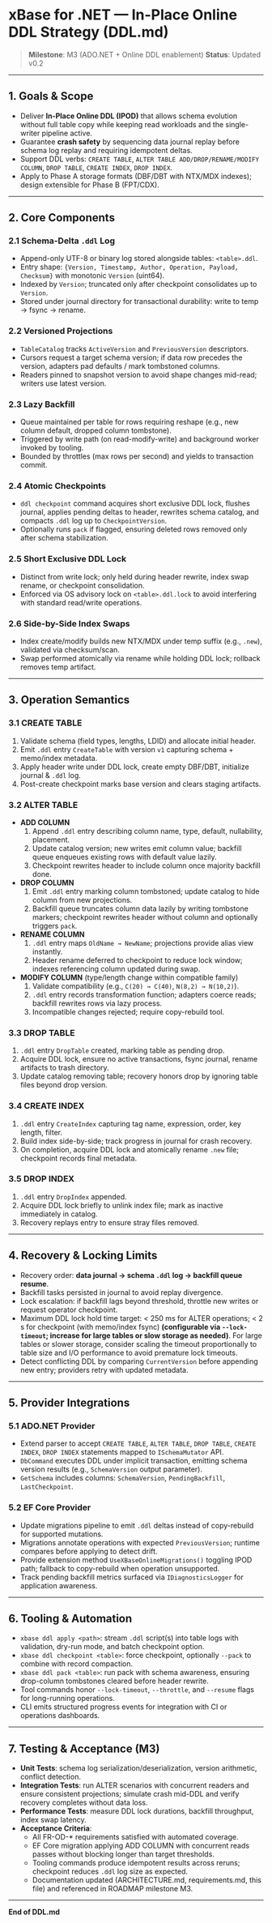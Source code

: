 # xBase for .NET — In-Place Online DDL Strategy (DDL.md)

> **Milestone**: M3 (ADO.NET + Online DDL enablement)
> **Status**: Updated v0.2

---

## 1. Goals & Scope
- Deliver **In-Place Online DDL (IPOD)** that allows schema evolution without full table copy while keeping read workloads and
the single-writer pipeline active.
- Guarantee **crash safety** by sequencing data journal replay before schema log replay and requiring idempotent deltas.
- Support DDL verbs: `CREATE TABLE`, `ALTER TABLE ADD/DROP/RENAME/MODIFY COLUMN`, `DROP TABLE`, `CREATE INDEX`, `DROP INDEX`.
- Apply to Phase A storage formats (DBF/DBT with NTX/MDX indexes); design extensible for Phase B (FPT/CDX).

---

## 2. Core Components
### 2.1 Schema-Delta `.ddl` Log
- Append-only UTF-8 or binary log stored alongside tables: `<table>.ddl`.
- Entry shape: `{Version, Timestamp, Author, Operation, Payload, Checksum}` with monotonic `Version` (uint64).
- Indexed by `Version`; truncated only after checkpoint consolidates up to `Version`.
- Stored under journal directory for transactional durability: write to temp → fsync → rename.

### 2.2 Versioned Projections
- `TableCatalog` tracks `ActiveVersion` and `PreviousVersion` descriptors.
- Cursors request a target schema version; if data row precedes the version, adapters pad defaults / mark tombstoned columns.
- Readers pinned to snapshot version to avoid shape changes mid-read; writers use latest version.

### 2.3 Lazy Backfill
- Queue maintained per table for rows requiring reshape (e.g., new column default, dropped column tombstone).
- Triggered by write path (on read-modify-write) and background worker invoked by tooling.
- Bounded by throttles (max rows per second) and yields to transaction commit.

### 2.4 Atomic Checkpoints
- `ddl checkpoint` command acquires short exclusive DDL lock, flushes journal, applies pending deltas to header, rewrites schema
catalog, and compacts `.ddl` log up to `CheckpointVersion`.
- Optionally runs `pack` if flagged, ensuring deleted rows removed only after schema stabilization.

### 2.5 Short Exclusive DDL Lock
- Distinct from write lock; only held during header rewrite, index swap rename, or checkpoint consolidation.
- Enforced via OS advisory lock on `<table>.ddl.lock` to avoid interfering with standard read/write operations.

### 2.6 Side-by-Side Index Swaps
- Index create/modify builds new NTX/MDX under temp suffix (e.g., `.new`), validated via checksum/scan.
- Swap performed atomically via rename while holding DDL lock; rollback removes temp artifact.

---

## 3. Operation Semantics
### 3.1 CREATE TABLE
1. Validate schema (field types, lengths, LDID) and allocate initial header.
2. Emit `.ddl` entry `CreateTable` with version `v1` capturing schema + memo/index metadata.
3. Apply header write under DDL lock, create empty DBF/DBT, initialize journal & `.ddl` log.
4. Post-create checkpoint marks base version and clears staging artifacts.

### 3.2 ALTER TABLE
- **ADD COLUMN**
  1. Append `.ddl` entry describing column name, type, default, nullability, placement.
  2. Update catalog version; new writes emit column value; backfill queue enqueues existing rows with default value lazily.
  3. Checkpoint rewrites header to include column once majority backfill done.
- **DROP COLUMN**
  1. Emit `.ddl` entry marking column tombstoned; update catalog to hide column from new projections.
  2. Backfill queue truncates column data lazily by writing tombstone markers; checkpoint rewrites header without column and
     optionally triggers `pack`.
- **RENAME COLUMN**
  1. `.ddl` entry maps `OldName → NewName`; projections provide alias view instantly.
  2. Header rename deferred to checkpoint to reduce lock window; indexes referencing column updated during swap.
- **MODIFY COLUMN** (type/length change within compatible family)
  1. Validate compatibility (e.g., `C(20) → C(40)`, `N(8,2) → N(10,2)`).
  2. `.ddl` entry records transformation function; adapters coerce reads; backfill rewrites rows via lazy process.
  3. Incompatible changes rejected; require copy-rebuild tool.

### 3.3 DROP TABLE
1. `.ddl` entry `DropTable` created, marking table as pending drop.
2. Acquire DDL lock, ensure no active transactions, fsync journal, rename artifacts to trash directory.
3. Update catalog removing table; recovery honors drop by ignoring table files beyond drop version.

### 3.4 CREATE INDEX
1. `.ddl` entry `CreateIndex` capturing tag name, expression, order, key length, filter.
2. Build index side-by-side; track progress in journal for crash recovery.
3. On completion, acquire DDL lock and atomically rename `.new` file; checkpoint records final metadata.

### 3.5 DROP INDEX
1. `.ddl` entry `DropIndex` appended.
2. Acquire DDL lock briefly to unlink index file; mark as inactive immediately in catalog.
3. Recovery replays entry to ensure stray files removed.

---

## 4. Recovery & Locking Limits
- Recovery order: **data journal → schema `.ddl` log → backfill queue resume**.
- Backfill tasks persisted in journal to avoid replay divergence.
- Lock escalation: if backfill lags beyond threshold, throttle new writes or request operator checkpoint.
- Maximum DDL lock hold time target: < 250 ms for ALTER operations; < 2 s for checkpoint (with memo/index fsync) **(configurable via `--lock-timeout`; increase for large tables or slow storage as needed)**. For large tables or slower storage, consider scaling the timeout proportionally to table size and I/O performance to avoid premature lock timeouts.
- Detect conflicting DDL by comparing `CurrentVersion` before appending new entry; providers retry with updated metadata.

---

## 5. Provider Integrations
### 5.1 ADO.NET Provider
- Extend parser to accept `CREATE TABLE`, `ALTER TABLE`, `DROP TABLE`, `CREATE INDEX`, `DROP INDEX` statements mapped to
  `ISchemaMutator` API.
- `DbCommand` executes DDL under implicit transaction, emitting schema version results (e.g., `SchemaVersion` output parameter).
- `GetSchema` includes columns: `SchemaVersion`, `PendingBackfill`, `LastCheckpoint`.

### 5.2 EF Core Provider
- Update migrations pipeline to emit `.ddl` deltas instead of copy-rebuild for supported mutations.
- Migrations annotate operations with expected `PreviousVersion`; runtime compares before applying to detect drift.
- Provide extension method `UseXBaseOnlineMigrations()` toggling IPOD path; fallback to copy-rebuild when operation unsupported.
- Track pending backfill metrics surfaced via `IDiagnosticsLogger` for application awareness.

---

## 6. Tooling & Automation
- `xbase ddl apply <path>`: stream `.ddl` script(s) into table logs with validation, dry-run mode, and batch checkpoint option.
- `xbase ddl checkpoint <table>`: force checkpoint, optionally `--pack` to combine with record compaction.
- `xbase ddl pack <table>`: run pack with schema awareness, ensuring drop-column tombstones cleared before header rewrite.
- Tool commands honor `--lock-timeout`, `--throttle`, and `--resume` flags for long-running operations.
- CLI emits structured progress events for integration with CI or operations dashboards.

---

## 7. Testing & Acceptance (M3)
- **Unit Tests**: schema log serialization/deserialization, version arithmetic, conflict detection.
- **Integration Tests**: run ALTER scenarios with concurrent readers and ensure consistent projections; simulate crash mid-DDL and
  verify recovery completes without data loss.
- **Performance Tests**: measure DDL lock durations, backfill throughput, index swap latency.
- **Acceptance Criteria**:
  - All FR-OD-* requirements satisfied with automated coverage.
  - EF Core migration applying ADD COLUMN with concurrent reads passes without blocking longer than target thresholds.
  - Tooling commands produce idempotent results across reruns; checkpoint reduces `.ddl` log size as expected.
  - Documentation updated (ARCHITECTURE.md, requirements.md, this file) and referenced in ROADMAP milestone M3.

---

**End of DDL.md**
